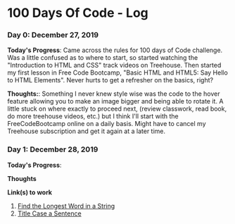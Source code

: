 # 100 Days Of Code - Log

### Day 0: December 27, 2019 


**Today's Progress**: Came across the rules for 100 days of Code challenge. Was a little confused as to where to start, so started watching the "Introduction to HTML and CSS" track videos on Treehouse. Then started my first lesson in Free Code Bootcamp, "Basic HTML and HTML5: Say Hello to HTML Elements". Never hurts to get a refresher on the basics, right?

**Thoughts:**: Something I never knew style wise was the code to the hover feature allowing you to make an image bigger and being able to rotate it. A little stuck on where exactly to proceed next, (review classwork, read book, do more treehouse videos, etc.) but I think I'll start with the FreeCodeBootcamp online on a daily basis. Might have to cancel my Treehouse subscription and get it again at a later time.

<!-- **Link to work:** [Calculator App](http://www.example.com) -->


### Day 1: December 28, 2019 

**Today's Progress**: 

**Thoughts** 

**Link(s) to work**
1. [Find the Longest Word in a String](https://www.freecodecamp.com/challenges/find-the-longest-word-in-a-string)
2. [Title Case a Sentence](https://www.freecodecamp.com/challenges/title-case-a-sentence)
